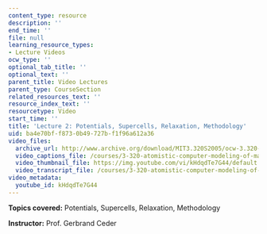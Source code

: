 ```yaml
---
content_type: resource
description: ''
end_time: ''
file: null
learning_resource_types:
- Lecture Videos
ocw_type: ''
optional_tab_title: ''
optional_text: ''
parent_title: Video Lectures
parent_type: CourseSection
related_resources_text: ''
resource_index_text: ''
resourcetype: Video
start_time: ''
title: 'Lecture 2: Potentials, Supercells, Relaxation, Methodology'
uid: ba4e70bf-f873-0b49-727b-f1f96a612a36
video_files:
  archive_url: http://www.archive.org/download/MIT3.320S2005/ocw-3.320-lec-2-03feb05-220k.mp4
  video_captions_file: /courses/3-320-atomistic-computer-modeling-of-materials-sma-5107-spring-2005/708cb4d3d1f557f4b1e7d5f5b8ddf343_kHdqdTe7G44.vtt
  video_thumbnail_file: https://img.youtube.com/vi/kHdqdTe7G44/default.jpg
  video_transcript_file: /courses/3-320-atomistic-computer-modeling-of-materials-sma-5107-spring-2005/9ef442b170cc401731b45c9d5a60ec6e_kHdqdTe7G44.pdf
video_metadata:
  youtube_id: kHdqdTe7G44
---
```


**Topics covered:** Potentials, Supercells, Relaxation, Methodology

**Instructor:** Prof. Gerbrand Ceder


